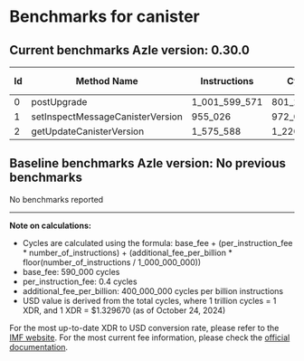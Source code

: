 # Benchmarks for canister

## Current benchmarks Azle version: 0.30.0

| Id  | Method Name                      | Instructions  | Cycles      | USD           | USD/Million Calls |
| --- | -------------------------------- | ------------- | ----------- | ------------- | ----------------- |
| 0   | postUpgrade                      | 1_001_599_571 | 801_229_828 | $0.0010653713 | $1_065.37         |
| 1   | setInspectMessageCanisterVersion | 955_026       | 972_010     | $0.0000012925 | $1.29             |
| 2   | getUpdateCanisterVersion         | 1_575_588     | 1_220_235   | $0.0000016225 | $1.62             |

## Baseline benchmarks Azle version: No previous benchmarks

No benchmarks reported

---

**Note on calculations:**

- Cycles are calculated using the formula: base_fee + (per_instruction_fee \* number_of_instructions) + (additional_fee_per_billion \* floor(number_of_instructions / 1_000_000_000))
- base_fee: 590_000 cycles
- per_instruction_fee: 0.4 cycles
- additional_fee_per_billion: 400_000_000 cycles per billion instructions
- USD value is derived from the total cycles, where 1 trillion cycles = 1 XDR, and 1 XDR = $1.329670 (as of October 24, 2024)

For the most up-to-date XDR to USD conversion rate, please refer to the [IMF website](https://www.imf.org/external/np/fin/data/rms_sdrv.aspx).
For the most current fee information, please check the [official documentation](https://internetcomputer.org/docs/current/developer-docs/gas-cost#execution).
